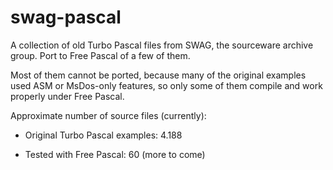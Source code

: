 # swag-pascal

A collection of old Turbo Pascal files from SWAG, the sourceware archive group. 
Port to Free Pascal of a few of them.

Most of them cannot be ported, because many of the original examples used ASM 
or MsDos-only features, so only some of them compile and work properly under 
Free Pascal.

Approximate number of source files (currently):

- Original Turbo Pascal examples: 4.188

- Tested with Free Pascal: 60 (more to come)
